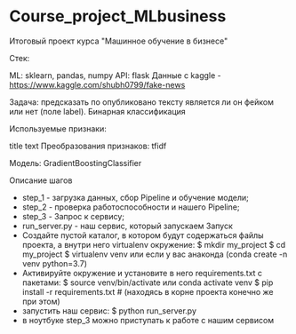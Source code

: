 # Course_project_MLbusiness
 
Итоговый проект курса "Машинное обучение в бизнесе"

Стек:

ML: sklearn, pandas, numpy API: flask Данные с kaggle - https://www.kaggle.com/shubh0799/fake-news

Задача: предсказать по опубликовано тексту является ли он фейком или нет (поле label). Бинарная классификация

Используемые признаки:

title
text
Преобразования признаков: tfidf

Модель: GradientBoostingClassifier

Описание шагов
- step_1 - загрузка данных, сбор Pipeline и обучение модели;
- step_2 - проверка работоспособности и нашего Pipeline;
- step_3 - Запрос к сервису;
- run_server.py - наш сервис, который запускаем
Запуск
- Создайте пустой каталог, в котором будут содержаться файлы проекта, а внутри него virtualenv окружение:
 $ mkdir my_project
 $ cd my_project
 $ virtualenv venv или если у вас анаконда (conda create -n venv python=3.7)
- Активируйте окружение и установите в него requirements.txt с пакетами:
 $ source venv/bin/activate или conda activate venv 
 $ pip install -r requirements.txt # (находясь в корне проекта конечно же при этом)
- запустить наш сервис:
 $ python run_server.py
- в ноутбуке step_3 можно приступать к работе с нашим сервисом
